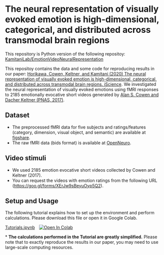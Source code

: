 # The neural representation of visually evoked emotion is high-dimensional, categorical, and distributed across transmodal brain regions

This repository is Python version of the following repositoy:
[KamitaniLab/EmotionVideoNeuralRepresentation](https://github.com/KamitaniLab/EmotionVideoNeuralRepresentation)

This repositoy contains the data and some code for reproducing results in our paper: [Horikawa, Cowen, Keltner, and Kamitani (2020) The neural representation of visually evoked emotion is high-dimensional, categorical, and distributed across transmodal brain regions. iScience](https://www.cell.com/iscience/fulltext/S2589-0042(20)30245-5?rss=yes).
We investigated the neural representation of visually evoked emotions using fMRI responses to 2185 emotionally evocative short videos generated by [Alan S. Cowen and Dacher Keltner (PNAS, 2017)](https://doi.org/10.1073/pnas.1702247114).


## Dataset
- The preprocessed fMRI data for five subjects and ratings/features (category, dimension, visual object, and semantic) are available at [figshare](https://figshare.com/articles/dataset/The_neural_representation_of_visually_evoked_emotion_is_high-dimensional_categorical_anddistributed_across_transmodal_brain_regions_Python_version/26633035?file=48466108).
- The raw fMRI data (bids format) is available at [OpenNeuro](https://openneuro.org/datasets/ds002425).

## Video stimuli

- We used 2185 emotion evocative short videos collected by Cowen and Keltner (2017).   
- You can request the videos with emotion ratings from the following URL (https://goo.gl/forms/XErJw9sBeyuOyp5Q2).


## Setup and Usage

The following tutorial explains how to set up the environment and perform calculations. 
Please download this file or open it in Google Colab. 
<!--このファイルをダウンロードするか，Google colabで開いてご利用ください．-->

[Tutorials.ipynb](Tutorials.ipynb)&emsp;[![Open In Colab](https://colab.research.google.com/assets/colab-badge.svg)](https://colab.research.google.com/github/KamitaniLab/EmotionVideoNeuralRepresentationPython/blob/main/Tutorials.ipynb)

\* **The calculations performed in the Tutorial are greatly simplified.** Please note that to exactly reproduce the results in our paper, you may need to use large-scale computing resources.
<!-- Tutorialで実行可能な計算は，大幅に簡略化されたものです．Paperの結果の厳密な再現には，大規模な計算資源の利用などが必要になりますのでご注意ください．-->



